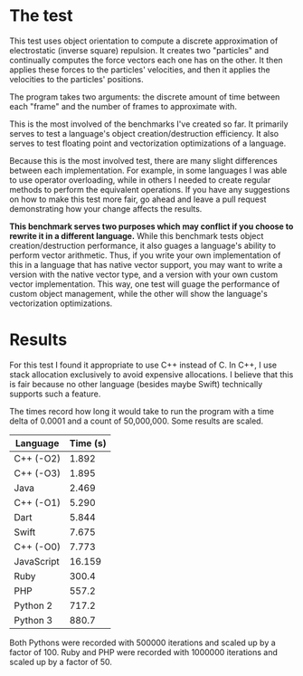 # The test

This test uses object orientation to compute a discrete approximation of electrostatic (inverse square) repulsion. It creates two "particles" and continually computes the force vectors each one has on the other. It then applies these forces to the particles' velocities, and then it applies the velocities to the particles' positions.

The program takes two arguments: the discrete amount of time between each "frame" and the number of frames to approximate with.

This is the most involved of the benchmarks I've created so far. It primarily serves to test a language's object creation/destruction efficiency. It also serves to test floating point and vectorization optimizations of a language.

Because this is the most involved test, there are many slight differences between each implementation. For example, in some languages I was able to use operator overloading, while in others I needed to create regular methods to perform the equivalent operations. If you have any suggestions on how to make this test more fair, go ahead and leave a pull request demonstrating how your change affects the results.

**This benchmark serves two purposes which may conflict if you choose to rewrite it in a different language.** While this benchmark tests object creation/destruction performance, it also guages a language's ability to perform vector arithmetic. Thus, if you write your own implementation of this in a language that has native vector support, you may want to write a version with the native vector type, and a version with your own custom vector implementation. This way, one test will guage the performance of custom object management, while the other will show the language's vectorization optimizations.

# Results

For this test I found it appropriate to use C++ instead of C. In C++, I use stack allocation exclusively to avoid expensive allocations. I believe that this is fair because no other language (besides maybe Swift) technically supports such a feature.

The times record how long it would take to run the program with a time delta of 0.0001 and a count of 50,000,000. Some results are scaled.

| Language   | Time (s) |
|------------|----------|
|C++ (-O2)   |1.892     |
|C++ (-O3)   |1.895     |
|Java        |2.469     |
|C++ (-O1)   |5.290     |
|Dart        |5.844     |
|Swift       |7.675     |
|C++ (-O0)   |7.773     |
|JavaScript  |16.159    |
|Ruby        |300.4     |
|PHP         |557.2     |
|Python 2    |717.2     |
|Python 3    |880.7     |

Both Pythons were recorded with 500000 iterations and scaled up by a factor of 100. Ruby and PHP were recorded with 1000000 iterations and scaled up by a factor of 50.
